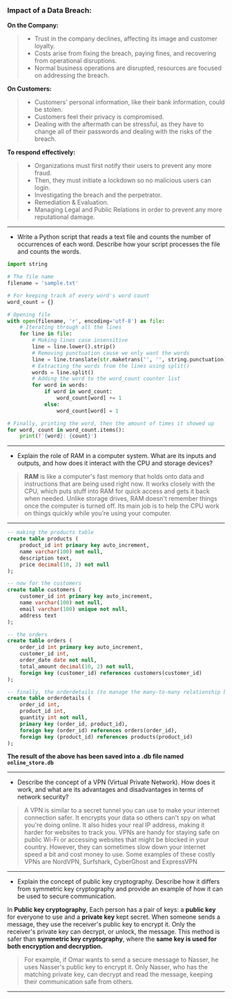 ### Impact of a Data Breach:

**On the Company:**
> - Trust in the company declines, affecting its image and customer loyalty.
> - Costs arise from fixing the breach, paying fines, and recovering from operational disruptions.
> - Normal business operations are disrupted, resources are focused on addressing the breach.

**On Customers:**
> - Customers' personal information, like their bank information, could be stolen.
> - Customers feel their privacy is compromised.
> - Dealing with the aftermath can be stressful, as they have to change all of their passwords and dealing with the risks of the breach.

**To respond effectively:**
> - Organizations must first notify their users to prevent any more fraud.
> - Then, they must initiate a lockdown so no malicious users can login.
> - Investigating the breach and the perpetrator.
> - Remediation & Evaluation.
> - Managing Legal and Public Relations in order to prevent any more reputational damage.

---

- Write a Python script that reads a text file and counts the number of occurrences of each word. Describe how your script processes the file and counts the words.

```py
import string

# The file name
filename = 'sample.txt'

# For keeping track of every word's word count
word_count = {}

# Opening file
with open(filename, 'r', encoding='utf-8') as file:
    # Iterating through all the lines
    for line in file:
        # Making lines case insensitive
        line = line.lower().strip()
        # Removing punctuation cause we only want the words
        line = line.translate(str.maketrans('', '', string.punctuation))
        # Extracting the words from the lines using split()
        words = line.split()
        # Adding the word to the word_count counter list
        for word in words:
            if word in word_count:
                word_count[word] += 1
            else:
                word_count[word] = 1

# Finally, printing the word, then the amount of times it showed up
for word, count in word_count.items():
    print(f'{word}: {count}')
```

---

- Explain the role of RAM in a computer system. What are its inputs and outputs, and how does it interact with the CPU and storage devices?

> **RAM** is like a computer's fast memory that holds onto data and instructions that are being used right now. It works closely with the CPU, which puts stuff into RAM for quick access and gets it back when needed. Unlike storage drives, RAM doesn't remember things once the computer is turned off. Its main job is to help the CPU work on things quickly while you're using your computer.

---

```sql
-- making the products table
create table products (
    product_id int primary key auto_increment,
    name varchar(100) not null,
    description text,
    price decimal(10, 2) not null
);

-- now for the customers
create table customers (
    customer_id int primary key auto_increment,
    name varchar(100) not null,
    email varchar(100) unique not null,
    address text
);

-- the orders
create table orders (
    order_id int primary key auto_increment,
    customer_id int,
    order_date date not null,
    total_amount decimal(10, 2) not null,
    foreign key (customer_id) references customers(customer_id)
);

-- finally, the orderdetails (to manage the many-to-many relationship between orders and products)
create table orderdetails (
    order_id int,
    product_id int,
    quantity int not null,
    primary key (order_id, product_id),
    foreign key (order_id) references orders(order_id),
    foreign key (product_id) references products(product_id)
);
```
**The result of the above has been saved into a .db file named `online_store.db`**

---

- Describe the concept of a VPN (Virtual Private Network). How does it work, and what are its advantages and disadvantages in terms of network security?

> A VPN is similar to a secret tunnel you can use to make your internet connection safer. It encrypts your data so others can't spy on what you're doing online. It also hides your real IP address, making it harder for websites to track you. VPNs are handy for staying safe on public Wi-Fi or accessing websites that might be blocked in your country. However, they can sometimes slow down your internet speed a bit and cost money to use. Some examples of these costly VPNs are NordVPN, Surfshark, CyberGhost and ExpressVPN

---

- Explain the concept of public key cryptography. Describe how it differs from symmetric key cryptography and provide an example of how it can be used to secure communication.

In **Public key cryptography**, Each person has a pair of keys: a **public key** for everyone to use and a **private key** kept secret. When someone sends a message, they use the receiver's public key to encrypt it. Only the receiver's private key can decrypt, or unlock, the message. This method is safer than **symmetric key cryptography**, where the **same key is used for both encryption and decryption.**

> For example, if Omar wants to send a secure message to Nasser, he uses Nasser's public key to encrypt it. Only Nasser, who has the matching private key, can decrypt and read the message, keeping their communication safe from others.

---

